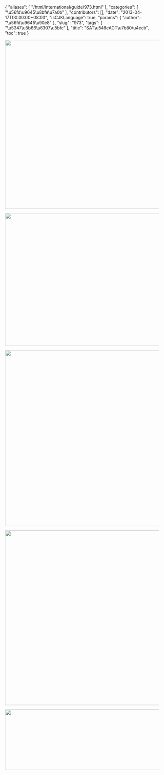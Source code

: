 {
    "aliases": [
        "/html/international/guide/973.html"
    ],
    "categories": [
        "\u56fd\u9645\u8bfe\u7a0b"
    ],
    "contributors": [],
    "date": "2013-04-17T00:00:00+08:00",
    "isCJKLanguage": true,
    "params": {
        "author": "\u56fd\u9645\u90e8"
    },
    "slug": "973",
    "tags": [
        "\u5347\u5b66\u6307\u5bfc"
    ],
    "title": "SAT\u548cACT\u7b80\u4ecb",
    "toc": true
}

<img
    src="https://cdn.tfls.online/mirror/full/5698ef6e1e617a6d8745681ab2c2f478fc169711.jpg"
    style="display:block;margin-left:auto;margin-right:auto;"
    decoding="async"
    fetchpriority="auto"
    loading="lazy"
    height="552"
    width="661"
/>


<img
    src="https://cdn.tfls.online/mirror/full/a98b97ec82bf901e94d0e455cc051dad4e31fa99.jpg"
    style="display:block;margin-left:auto;margin-right:auto;"
    decoding="async"
    fetchpriority="auto"
    loading="lazy"
    height="434"
    width="667"
/>


<img
    src="https://cdn.tfls.online/mirror/full/17e1d15dfd158e3fa86f22861c6591b0d0e63edd.jpg"
    style="display:block;margin-left:auto;margin-right:auto;"
    decoding="async"
    fetchpriority="auto"
    loading="lazy"
    height="575"
    width="660"
/>


<img
    src="https://cdn.tfls.online/mirror/full/761bf8e28cd25e8c9549683926a80100f264fe03.jpg"
    style="display:block;margin-left:auto;margin-right:auto;"
    decoding="async"
    fetchpriority="auto"
    loading="lazy"
    height="571"
    width="662"
/>


<img
    src="https://cdn.tfls.online/mirror/full/34e3abba78b00ef70916e0d15fd595d644305515.jpg"
    style="display:block;margin-left:auto;margin-right:auto;"
    decoding="async"
    fetchpriority="auto"
    loading="lazy"
    height="198"
    width="660"
/>

